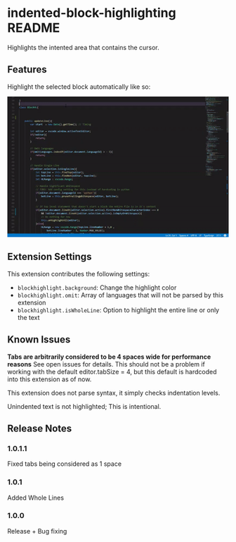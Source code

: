 # indented-block-highlighting README

Highlights the intented area that contains the cursor.

## Features

Highlight the selected block automatically like so:

![Color is 200 red, 100 green, 255 blue, 0.05 alpha](usage.gif "Example")


## Extension Settings

This extension contributes the following settings:

* `blockhighlight.background`: Change the highlight color
* `blockhighlight.omit`: Array of languages that will not be parsed by this extension
* `blockhighlight.isWholeLine`: Option to highlight the entire line or only the text

## Known Issues

**Tabs are arbitrarily considered to be 4 spaces wide for performance reasons**
See open issues for details.
This should not be a problem if working with the default editor.tabSize = 4, but this default is hardcoded into this extension as of now.

This extension does not parse syntax, it simply checks indentation levels.

Unindented text is not highlighted; This is intentional.

## Release Notes

### 1.0.1.1

Fixed tabs being considered as 1 space

### 1.0.1

Added Whole Lines

### 1.0.0

Release + Bug fixing